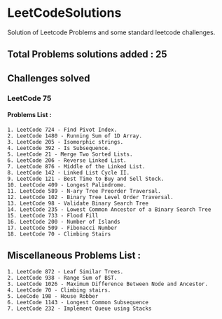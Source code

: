 # LeetCodeSolutions
Solution of Leetcode Problems and some standard leetcode challenges.

## Total Problems solutions added : 25

## Challenges solved 
### LeetCode 75
#### Problems List :
    1. LeetCode 724 - Find Pivot Index.
    2. LeetCode 1480 - Running Sum of 1D Array.
    3. LeetCode 205 - Isomorphic strings.
    4. LeetCode 392 - Is Subsequence.
    5. LeetCode 21 - Merge Two Sorted Lists.
    6. LeetCode 206 - Reverse Linked List.
    7. LeetCode 876 - Middle of the Linked List.
    8. LeetCode 142 - Linked List Cycle II.
    9. LeetCode 121 - Best Time to Buy and Sell Stock.
    10. LeetCode 409 - Longest Palindrome.
    11. LeetCode 589 - N-ary Tree Preorder Traversal.
    12. LeetCode 102 - Binary Tree Level Order Traversal.
    13. LeetCode 98 - Validate Binary Search Tree
    14. LeetCode 235 - Lowest Common Ancestor of a Binary Search Tree
    15. LeetCode 733 - Flood Fill
    16. LeetCode 200 - Number of Islands
    17. LeetCode 509 - Fibonacci Number
    18. LeetCode 70 - Climbing Stairs

## Miscellaneous Problems List :
    1. LeetCode 872 - Leaf Similar Trees.
    2. LeetCode 938 - Range Sum of BST.
    3. LeetCode 1026 - Maximum Difference Between Node and Ancestor.
    4. LeetCode 70 - Climbing stairs.
    5. LeeCode 198 - House Robber
    6. LeetCode 1143 - Longest Common Subsequence
    7. LeetCode 232 - Implement Queue using Stacks
    
